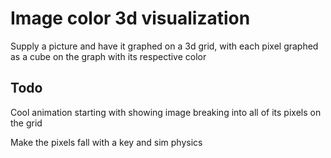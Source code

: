 # Image color 3d visualization
Supply a picture and have it graphed on a 3d grid, with each pixel
graphed as a cube on the graph with its respective color

## Todo
Cool animation starting with showing image breaking into
all of its pixels on the grid

Make the pixels fall with a key and sim physics

